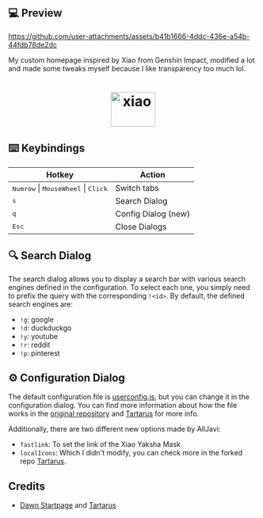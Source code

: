 ## 💻 Preview
https://github.com/user-attachments/assets/b41b1666-4ddc-436e-a54b-44fdb78de2dc

My custom homepage inspired by Xiao from Genshin Impact, modified a lot and made some tweaks myself because I like transparency too much lol.

# <div align="center" color="White"> <img src="https://upload-os-bbs.hoyolab.com/upload/2022/03/29/62633586/6565a5be2ef27e68de6db3ddbb4d60ad_8509726593176836485.gif" alt="xiao" height="70" width="90"></div>

## ⌨️ Keybindings
| Hotkey                                            | Action                      |
| ------------------------------------------------- | --------------------------- |
| <kbd>Numrow</kbd> \| <kbd>MouseWheel</kbd> \| <kbd>Click</kbd> | Switch tabs            |
| <kbd>s</kbd>                           | Search Dialog            |
| <kbd>q</kbd>                           | Config Dialog (new)           |
| <kbd>Esc</kbd>                           | Close Dialogs            |

## 🔍 Search Dialog

The search dialog allows you to display a search bar with various search engines defined in the configuration. To select each one, you simply need to prefix the query with the corresponding `!<id>`.
By default, the defined search engines are:
- `!g`: google
- `!d`: duckduckgo
- `!y`: youtube
- `!r`: reddit
- `!p`: pinterest

## ⚙️ Configuration Dialog


The default configuration file is [userconfig.js](userconfig.js), but you can change it in the configuration dialog. You can find more information about how the file works in the [original repository](https://github.com/b-coimbra/dawn) and [Tartarus](https://github.com/AllJavi/tartarus-startpage/tree/master) for more info.

Additionally, there are two different new options made by AllJavi:
- `fastlink`: To set the link of the Xiao Yaksha Mask
- `localIcons`: Which I didn't modify, you can check more in the forked repo [Tartarus](https://github.com/AllJavi/tartarus-startpage/tree/master).

## Credits
- [Dawn Startpage](https://github.com/b-coimbra/dawn) and [Tartarus](https://github.com/AllJavi/tartarus-startpage/tree/master)
